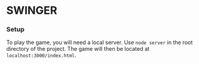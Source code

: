 # SWINGER
### Setup
To play the game, you will need a local server. Use `node server` in the root directory of the project. The game will then be located at `localhost:3000/index.html`.
